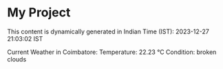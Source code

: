 # My Project

This content is dynamically generated in Indian Time (IST): 2023-12-27 21:03:02 IST


Current Weather in Coimbatore:
Temperature: 22.23 °C
Condition: broken clouds
